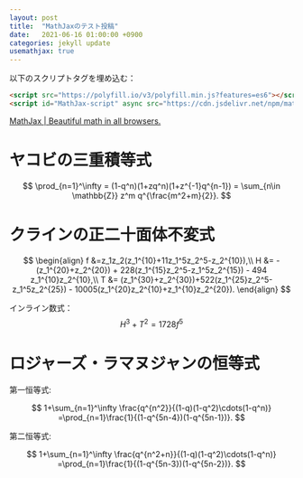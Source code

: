 ```yaml
---
layout: post
title:  "MathJaxのテスト投稿"
date:   2021-06-16 01:00:00 +0900
categories: jekyll update
usemathjax: true
---
```


<script src="https://polyfill.io/v3/polyfill.min.js?features=es6"></script>
<script id="MathJax-script" async src="https://cdn.jsdelivr.net/npm/mathjax@3/es5/tex-mml-chtml.js"></script>

以下のスクリプトタグを埋め込む：
```html
<script src="https://polyfill.io/v3/polyfill.min.js?features=es6"></script>
<script id="MathJax-script" async src="https://cdn.jsdelivr.net/npm/mathjax@3/es5/tex-mml-chtml.js"></script>
```
[MathJax \| Beautiful math in all browsers\.](https://www.mathjax.org/#gettingstarted)

# ヤコビの三重積等式

$$
\prod_{n=1}^\infty = (1-q^n)(1+zq^n)(1+z^{-1}q^{n-1}) = \sum_{n\in \mathbb{Z}} z^m q^{\frac{m^2+m}{2}}.
$$

# クラインの正二十面体不変式

$$
\begin{align}
f &=z_1z_2(z_1^{10}+11z_1^5z_2^5-z_2^{10}),\\
H &= -(z_1^{20}+z_2^{20}) + 228(z_1^{15}z_2^5-z_1^5z_2^{15}) - 494 z_1^{10}z_2^{10},\\
T &= (z_1^{30}+z_2^{30})+522(z_1^{25}z_2^5-z_1^5z_2^{25}) - 10005(z_1^{20}z_2^{10}+z_1^{10}z_2^{20}).
\end{align}
$$

インライン数式：$$ H^3+T^2=1728f^5 $$

# ロジャーズ・ラマヌジャンの恒等式

第一恒等式:

$$
1+\sum_{n=1}^\infty \frac{q^{n^2}}{(1-q)(1-q^2)\cdots(1-q^n)}
=\prod_{n=1}\frac{1}{(1-q^{5n-4})(1-q^{5n-1})}.
$$

第二恒等式:

$$
1+\sum_{n=1}^\infty \frac{q^{n^2+n}}{(1-q)(1-q^2)\cdots(1-q^n)}
=\prod_{n=1}\frac{1}{(1-q^{5n-3})(1-q^{5n-2})}.
$$